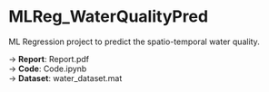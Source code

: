 # MLReg_WaterQualityPred
ML Regression project to predict the spatio-temporal water quality.

-> **Report**: Report.pdf \
-> **Code**: Code.ipynb \
-> **Dataset**: water_dataset.mat
